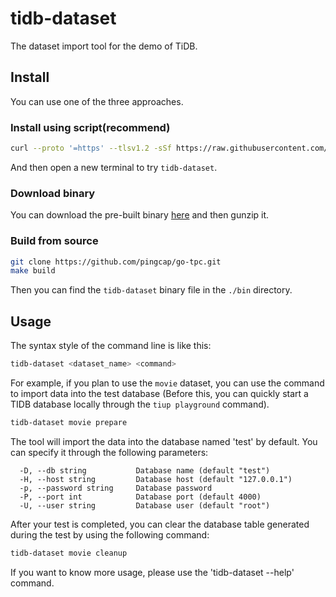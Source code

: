 # tidb-dataset

The dataset import tool for the demo of TiDB.

## Install

You can use one of the three approaches.

### Install using script(recommend)

```bash
curl --proto '=https' --tlsv1.2 -sSf https://raw.githubusercontent.com/Mini256/tidb-dataset/main/install.sh | sh
```

And then open a new terminal to try `tidb-dataset`.

### Download binary

You can download the pre-built binary [here](https://github.com/Mini256/tidb-dataset/releases/latest) and then gunzip it.

### Build from source

```bash
git clone https://github.com/pingcap/go-tpc.git
make build
```

Then you can find the `tidb-dataset` binary file in the `./bin` directory.

## Usage

The syntax style of the command line is like this:

```bash
tidb-dataset <dataset_name> <command>
```

For example, if you plan to use the `movie` dataset, you can use the command to import data into the test database (Before this, you can quickly start a TIDB database locally through the `tiup playground` command).

```bash
tidb-dataset movie prepare
```

The tool will import the data into the database named 'test' by default. You can specify it through the following parameters:

```
  -D, --db string           Database name (default "test")
  -H, --host string         Database host (default "127.0.0.1")
  -p, --password string     Database password
  -P, --port int            Database port (default 4000)
  -U, --user string         Database user (default "root")
```

After your test is completed, you can clear the database table generated during the test by using the following command:

```bash
tidb-dataset movie cleanup
```

If you want to know more usage, please use the 'tidb-dataset --help' command.

